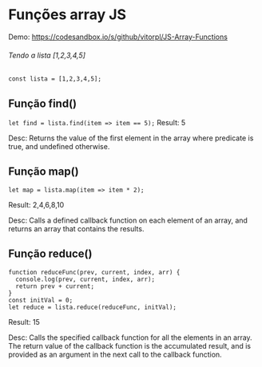 # Funções array JS 
Demo: https://codesandbox.io/s/github/vitorpl/JS-Array-Functions

###### Tendo a lista [1,2,3,4,5]

```const lista = [1,2,3,4,5];```

## Função find()

```let find = lista.find(item => item == 5);```
Result: 5

Desc: Returns the value of the first element in the array where predicate is true, and undefined otherwise.

## Função map()

```let map = lista.map(item => item * 2);```

Result: 2,4,6,8,10

Desc: Calls a defined callback function on each element of an array, and returns an array that contains the results.

## Função reduce()

```
function reduceFunc(prev, current, index, arr) {
  console.log(prev, current, index, arr);
  return prev + current;
}
const initVal = 0;
let reduce = lista.reduce(reduceFunc, initVal);
```

Result: 15

Desc: Calls the specified callback function for all the elements in an array. The return value of the callback function is the accumulated result, and is provided as an argument in the next call to the callback function.
